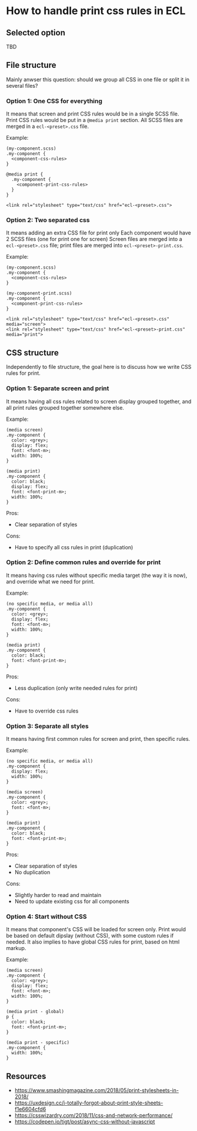 # How to handle print css rules in ECL

## Selected option

TBD

## File structure

Mainly anwser this question: should we group all CSS in one file or split it in several files?

### Option 1: One CSS for everything

It means that screen and print CSS rules would be in a single SCSS file.
Print CSS rules would be put in a `@media print` section.
All SCSS files are merged in a `ecl-<preset>.css` file.

Example:

```
(my-component.scss)
.my-component {
  <component-css-rules>
}

@media print {
  .my-component {
    <component-print-css-rules>
  }
}
```

```
<link rel="stylesheet" type="text/css" href="ecl-<preset>.css">
```

### Option 2: Two separated css

It means adding an extra CSS file for print only
Each component would have 2 SCSS files (one for print one for screen)
Screen files are merged into a `ecl-<preset>.css` file; print files are merged into `ecl-<preset>-print.css`.

Example:

```
(my-component.scss)
.my-component {
  <component-css-rules>
}
```

```
(my-component-print.scss)
.my-component {
  <component-print-css-rules>
}
```

```
<link rel="stylesheet" type="text/css" href="ecl-<preset>.css" media="screen">
<link rel="stylesheet" type="text/css" href="ecl-<preset>-print.css" media="print">
```

## CSS structure

Independently to file structure, the goal here is to discuss how we write CSS rules for print.

### Option 1: Separate screen and print

It means having all css rules related to screen display grouped together, and all print rules grouped together somewhere else.

Example:

```
(media screen)
.my-component {
  color: <grey>;
  display: flex;
  font: <font-m>;
  width: 100%;
}

(media print)
.my-component {
  color: black;
  display: flex;
  font: <font-print-m>;
  width: 100%;
}
```

Pros:

- Clear separation of styles

Cons:

- Have to specify all css rules in print (duplication)

### Option 2: Define common rules and override for print

It means having css rules without specific media target (the way it is now), and override what we need for print.

Example:

```
(no specific media, or media all)
.my-component {
  color: <grey>;
  display: flex;
  font: <font-m>;
  width: 100%;
}

(media print)
.my-component {
  color: black;
  font: <font-print-m>;
}
```

Pros:

- Less duplication (only write needed rules for print)

Cons:

- Have to override css rules

### Option 3: Separate all styles

It means having first common rules for screen and print, then specific rules.

Example:

```
(no specific media, or media all)
.my-component {
  display: flex;
  width: 100%;
}

(media screen)
.my-component {
  color: <grey>;
  font: <font-m>;
}

(media print)
.my-component {
  color: black;
  font: <font-print-m>;
}
```

Pros:

- Clear separation of styles
- No duplication

Cons:

- Slightly harder to read and maintain
- Need to update existing css for all components

### Option 4: Start without CSS

It means that component's CSS will be loaded for screen only. Print would be based on default dipslay (without CSS), with some custom rules if needed.
It also implies to have global CSS rules for print, based on html markup.

Example:

```
(media screen)
.my-component {
  color: <grey>;
  display: flex;
  font: <font-m>;
  width: 100%;
}

(media print - global)
p {
  color: black;
  font: <font-print-m>;
}

(media print - specific)
.my-component {
  width: 100%;
}
```

## Resources

- https://www.smashingmagazine.com/2018/05/print-stylesheets-in-2018/
- https://uxdesign.cc/i-totally-forgot-about-print-style-sheets-f1e6604cfd6
- https://csswizardry.com/2018/11/css-and-network-performance/
- https://codepen.io/tigt/post/async-css-without-javascript
